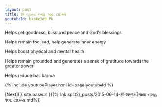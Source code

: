 ```yaml
---
layout: post
title: ૐ વૃષાયા નમહ ૧૦૮ ટાઈમ્સ
youtubeId: bkeke3e9_Pk
---
```

 
 
Helps get goodness, bliss and peace and God's blessings
 
Helps remain focused, help generate inner energy 
 
Helps boost physical and mental health 
 
Helps remain grounded and generates a sense of gratitude towards the greater power 
 
Helps reduce bad karma
 
 
 
 


{% include youtubePlayer.html id=page.youtubeId %}
 
[Next]({{ site.baseurl }}{% link  split2/_posts/2015-06-14-ૐ શબ્દર્તીગાયા નમહ  ૧૦૮ ટાઈમ્સ.md%})
 
